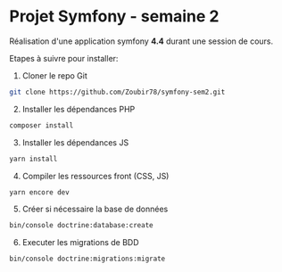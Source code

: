 # Projet Symfony - semaine 2
Réalisation d'une application symfony **4.4** durant une session de cours.

Etapes à suivre pour installer:

1) Cloner le repo Git
```sh
git clone https://github.com/Zoubir78/symfony-sem2.git
```

2) Installer les dépendances PHP
```sh
composer install
```

3) Installer les dépendances JS
```sh
yarn install
```

4) Compiler les ressources front (CSS, JS)
```sh
yarn encore dev
```

5) Créer si nécessaire la base de données
```sh
bin/console doctrine:database:create
```

6) Executer les migrations de BDD
```sh
bin/console doctrine:migrations:migrate
```
